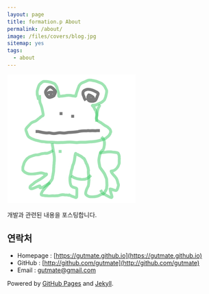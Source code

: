 ```yaml
---
layout: page
title: formation.p About
permalink: /about/
image: /files/covers/blog.jpg
sitemap: yes
tags:
  - about
---
```

![formation.p](/files/authors/formation.p.png)

개발과 관련된 내용을 포스팅합니다.

## 연락처

* Homepage : [https://gutmate.github.io](https://gutmate.github.io)
* GitHub : [http://github.com/gutmate](http://github.com/gutmate)
* Email : [gutmate@gmail.com](mailto:gutmate@gmail.com)

Powered by [GitHub Pages](https://pages.github.com) and [Jekyll](https://jekyllrb.com).

